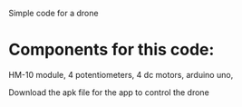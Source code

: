 Simple code for a drone

# Components for this code:

HM-10 module, 4 potentiometers, 4 dc motors, arduino uno,

Download the apk file for the app to control the drone
